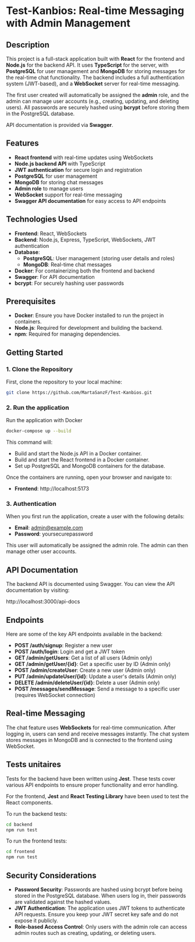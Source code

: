 # Test-Kanbios: Real-time Messaging with Admin Management

## Description
This project is a full-stack application built with **React** for the frontend and **Node.js** for the backend API. It uses **TypeScript** for the server, with **PostgreSQL** for user management and **MongoDB** for storing messages for the real-time chat functionality. The backend includes a full authentication system (JWT-based), and a **WebSocket** server for real-time messaging.

The first user created will automatically be assigned the **admin** role, and the admin can manage user accounts (e.g., creating, updating, and deleting users). All passwords are securely hashed using **bcrypt** before storing them in the PostgreSQL database.

API documentation is provided via **Swagger**.

## Features
- **React frontend** with real-time updates using WebSockets
- **Node.js backend API** with TypeScript
- **JWT authentication** for secure login and registration
- **PostgreSQL** for user management
- **MongoDB** for storing chat messages
- **Admin role** to manage users
- **WebSocket** support for real-time messaging
- **Swagger API documentation** for easy access to API endpoints

## Technologies Used
- **Frontend**: React, WebSockets
- **Backend**: Node.js, Express, TypeScript, WebSockets, JWT authentication
- **Database**:
  - **PostgreSQL**: User management (storing user details and roles)
  - **MongoDB**: Real-time chat messages
- **Docker**: For containerizing both the frontend and backend
- **Swagger**: For API documentation
- **bcrypt**: For securely hashing user passwords

## Prerequisites
- **Docker**: Ensure you have Docker installed to run the project in containers.
- **Node.js**: Required for development and building the backend.
- **npm**: Required for managing dependencies.

## Getting Started

### 1. Clone the Repository
First, clone the repository to your local machine:
```bash
git clone https://github.com/MartaSanzF/Test-Kanbios.git
```
### 2. Run the application
Run the application with Docker
```bash
docker-compose up --build
```
This command will:

- Build and start the Node.js API in a Docker container.
- Build and start the React frontend in a Docker container.
- Set up PostgreSQL and MongoDB containers for the database.

Once the containers are running, open your browser and navigate to:

- **Frontend**: http://localhost:5173

### 3. Authentication
When you first run the application, create a user with the following details:

- **Email**: admin@example.com
- **Password**: yoursecurepassword

This user will automatically be assigned the admin role. The admin can then manage other user accounts.

## API Documentation
The backend API is documented using Swagger. You can view the API documentation by visiting:

http://localhost:3000/api-docs

## Endpoints
Here are some of the key API endpoints available in the backend:

- **POST /auth/signup**: Register a new user
- **POST /auth/login**: Login and get a JWT token
- **GET /admin/getUsers**: Get a list of all users (Admin only)
- **GET /admin/getUser/{id}**: Get a specific user by ID (Admin only)
- **POST /admin/createUser**: Create a new user (Admin only)
- **PUT /admin/updateUser/{id}**: Update a user's details (Admin only)
- **DELETE /admin/deleteUser/{id}**: Delete a user (Admin only)
- **POST /messages/sendMessage**: Send a message to a specific user (requires WebSocket connection)

## Real-time Messaging
The chat feature uses **WebSockets** for real-time communication. After logging in, users can send and receive messages instantly. The chat system stores messages in MongoDB and is connected to the frontend using WebSocket.

## Tests unitaires

Tests for the backend have been written using **Jest**. These tests cover various API endpoints to ensure proper functionality and error handling.

For the frontend, **Jest** and **React Testing Library** have been used to test the React components.

To run the backend tests:
```bash
cd backend
npm run test
```
To run the frontend tests:
```bash
cd frontend
npm run test
```

## Security Considerations

- **Password Security**: Passwords are hashed using bcrypt before being stored in the PostgreSQL database. When users log in, their passwords are validated against the hashed values.
- **JWT Authentication**: The application uses JWT tokens to authenticate API requests. Ensure you keep your JWT secret key safe and do not expose it publicly.
- **Role-based Access Control**: Only users with the admin role can access admin routes such as creating, updating, or deleting users.